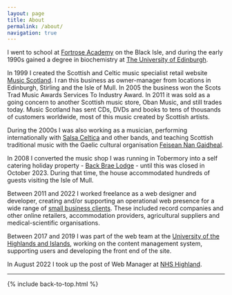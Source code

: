 ```yaml
---
layout: page    
title: About  
permalink: /about/  
navigation: true  
---
```


I went to school at [Fortrose Academy](https://www.fortroseacademy.co.uk/) on the Black Isle, and during the early 1990s gained a degree in biochemistry at [The University of Edinburgh](https://www.ed.ac.uk/).

In <time datetime="1999">1999</time> I created the Scottish and Celtic music specialist retail website [Music Scotland](https://www.musicscotland.com/).  I ran this business as owner-manager from locations in Edinburgh, Stirling and the Isle of Mull.  In <time datetime="2005">2005</time> the business won the <span itemprop="award">Scots Trad Music Awards Services To Industry Award</span>.  In <time datetime="2011">2011</time> it was sold as a going concern to another Scottish music store, Oban Music, and still trades today.  Music Scotland has sent CDs, DVDs and books to tens of thousands of customers worldwide, most of this music created by Scottish artists.

During the 2000s I was also working as a musician, performing internationally with [Salsa Celtica](https://salsaceltica.com) and other bands, and teaching Scottish traditional music with the Gaelic cultural organisation [Feisean Nan Gaidheal](https://feisean.org/).

In 2008 I converted the music shop I was running in Tobermory into a self catering holiday property - [Back Brae Lodge](https://mull.co) - until this was closed in October 2023.  During that time, the house accommodated hundreds of guests visiting the Isle of Mull. 

Between <time datetime="2011">2011</time> and <time datetime="2022">2022</time> I worked freelance as a web designer and developer, creating and/or supporting an operational web presence for a wide range of [small business clients](/clients).  These included record companies and other online retailers, accommodation providers, agricultural suppliers and medical-scientific organisations.

Between <time datetime="2017">2017</time> and <time datetime="2017">2019</time> I was part of the web team at the [University of the Highlands and Islands](https://www.uhi.ac.uk/en/), working on the content management system, supporting users and developing the front end of the site.

In August 2022 I took up the post of Web Manager at [NHS Highland](https://www.nhshighland.scot.nhs.uk/).

---

{% include back-to-top.html %}
